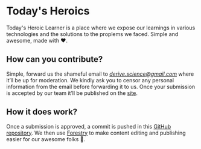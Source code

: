 # Today's Heroics
Today's Heroic Learner is a place where we expose our learnings in various technologies and the solutions to the proplems we faced. Simple and awesome, made with ❤.

## How can you contribute?
Simple, forward us the shameful email to *derive.science@gmail.com* where it’ll be up for moderation. We kindly ask you to censor any personal information from the email before forwarding it to us. Once your submission is accepted by our team it’ll be published on the [site](https://derive-science.com/THL).

## How it does work?
Once a submission is approved, a commit is pushed in this [GitHub repository](https://github.com/thexcaliber/THL). We then use [Forestry](https://forestry.io/#/) to make content editing and publishing easier for our awesome folks 🙌.